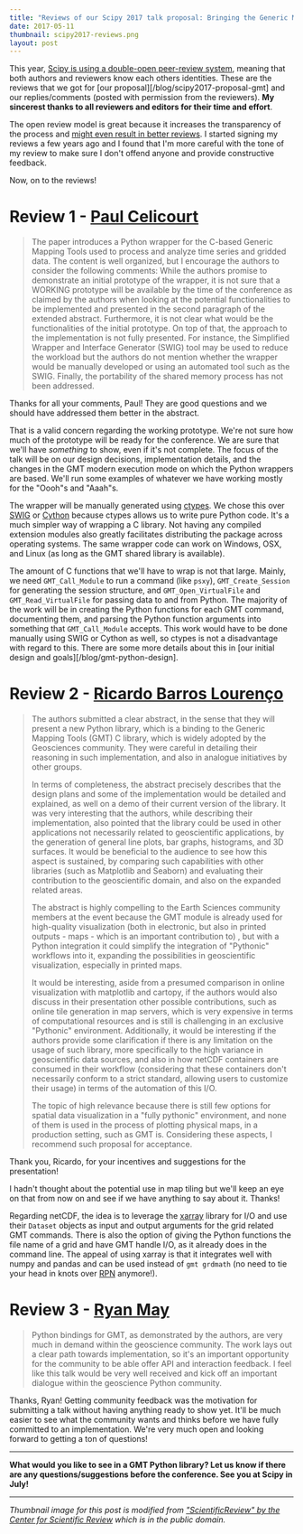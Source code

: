 ```yaml
---
title: "Reviews of our Scipy 2017 talk proposal: Bringing the Generic Mapping Tools to Python"
date: 2017-05-11
thumbnail: scipy2017-reviews.png
layout: post
---
```


This year, [Scipy is using a double-open peer-review
system](https://scipy2017.scipy.org/ehome/220975/532468/), meaning that both
authors and reviewers know each others identities.
These are the reviews that we got for
[our proposal][/blog/scipy2017-proposal-gmt]
and our replies/comments
(posted with permission from the reviewers).
**My sincerest thanks to all reviewers and editors for their time and effort**.

The open review model is great because it increases the transparency of the
process and
[might even result in better reviews](https://doi.org/10.1136/bmjopen-2015-008707).
I started signing my reviews a few years ago and I found that I'm more careful
with the tone of my review to make sure I don't offend anyone and provide
constructive feedback.

Now, on to the reviews!


# Review 1 - [Paul Celicourt](http://hydrounits.com/)

> The paper introduces a Python wrapper for the C-based Generic Mapping Tools
> used to process and analyze time series and gridded data. The content is well
> organized, but I encourage the authors to consider the following comments:
> While the authors promise to demonstrate an initial prototype of the wrapper,
> it is not sure that a WORKING prototype will be available by the time of the
> conference as claimed by the authors when looking at the potential
> functionalities to be implemented and presented in the second paragraph of
> the extended abstract. Furthermore, it is not clear what would be the
> functionalities of the initial prototype. On top of that, the approach to the
> implementation is not fully presented. For instance, the Simplified Wrapper
> and Interface Generator (SWIG) tool may be used to reduce the workload but
> the authors do not mention whether the wrapper would be manually developed or
> using an automated tool such as the SWIG. Finally, the portability of the
> shared memory process has not been addressed.

Thanks for all your comments, Paul! They are good questions and we should have
addressed them better in the abstract.

That is a valid concern regarding the working prototype.  We're not sure how
much of the prototype will be ready for the conference. We are sure that we'll
have *something* to show, even if it's not complete. The focus of the talk will
be on our design decisions, implementation details, and the changes in the GMT
modern execution mode on which the Python wrappers are based. We'll run some
examples of whatever we have working mostly for the "Oooh"s and "Aaah"s.

The wrapper will be manually generated using
[ctypes](http://docs.python.org/library/ctypes.html).
We chose this over [SWIG](http://www.swig.org/) or [Cython](http://cython.org/)
because ctypes allows us to write pure Python code.
It's a much simpler way of wrapping a C library.
Not having any compiled extension modules also greatly facilitates distributing
the package across operating systems.
The same wrapper code can work on Windows, OSX, and Linux (as long as the GMT
shared library is available).

The amount of C functions that we'll have to wrap is not that large.
Mainly, we need `GMT_Call_Module` to run a command (like `psxy`),
`GMT_Create_Session` for generating the session structure,
and `GMT_Open_VirtualFile` and `GMT_Read_VirtualFile` for passing data to and
from Python.
The majority of the work will be in creating the Python functions for each GMT
command, documenting them, and parsing the Python function arguments into
something that `GMT_Call_Module` accepts.
This work would have to be done manually using SWIG or Cython as well, so
ctypes is not a disadvantage with regard to this.
There are some more details about this in
[our initial design and goals][/blog/gmt-python-design].



# Review 2 - [Ricardo Barros Lourenço](https://github.com/ricardobarroslourenco)

> The authors submitted a clear abstract, in the sense that they will present a
> new Python library, which is a binding to the Generic Mapping Tools (GMT) C
> library, which is widely adopted by the Geosciences community. They were
> careful in detailing their reasoning in such implementation, and also in
> analogue initiatives by other groups.
>
> In terms of completeness, the abstract precisely describes that the design
> plans and some of the implementation would be detailed and explained, as well
> on a demo of their current version of the library. It was very interesting
> that the authors, while describing their implementation, also pointed that
> the library could be used in other applications not necessarily related to
> geoscientific applications, by the generation of general line plots, bar
> graphs, histograms, and 3D surfaces. It would be beneficial to the audience
> to see how this aspect is sustained, by comparing such capabilities with
> other libraries (such as Matplotlib and Seaborn) and evaluating their
> contribution to the geoscientific domain, and also on the expanded related
> areas.
>
> The abstract is highly compelling to the Earth Sciences community members at
> the event because the GMT module is already used for high-quality
> visualization (both in electronic, but also in printed outputs - maps - which
> is an important contribution to) , but with a Python integration it could
> simplify the integration of "Pythonic" workflows into it, expanding the
> possibilities in geoscientific visualization, especially in printed maps.
>
> It would be interesting, aside from a presumed comparison in online
> visualization with matplotlib and cartopy, if the authors would also discuss
> in their presentation other possible contributions, such as online tile
> generation in map servers, which is very expensive in terms of computational
> resources and is still is challenging in an exclusive "Pythonic" environment.
> Additionally, it would be interesting if the authors provide some
> clarification if there is any limitation on the usage of such library, more
> specifically to the high variance in geoscientific data sources, and also in
> how netCDF containers are consumed in their workflow (considering that these
> containers don't necessarily conform to a strict standard, allowing users to
> customize their usage) in terms of the automation of this I/O.
>
> The topic of high relevance because there is still few options for spatial
> data visualization in a "fully pythonic" environment, and none of them is
> used in the process of plotting physical maps, in a production setting, such
> as GMT is.  Considering these aspects, I recommend such proposal for
> acceptance.

Thank you, Ricardo, for your incentives and suggestions for the presentation!

I hadn't thought about the potential use in map tiling but we'll keep an eye on
that from now on and see if we have anything to say about it. Thanks!

Regarding netCDF, the idea is to leverage the
[xarray](http://xarray.pydata.org) library for I/O and use their `Dataset`
objects as input and output arguments for the grid related GMT commands.
There is also the option of giving the Python functions the file name of a grid
and have GMT handle I/O, as it already does in the command line.
The appeal of using xarray is that it integrates well with numpy and pandas and
can be used instead of `gmt grdmath` (no need to tie your head in knots over
[RPN](https://en.wikipedia.org/wiki/Reverse_Polish_notation) anymore!).


# Review 3 - [Ryan May](https://github.com/dopplershift)

> Python bindings for GMT, as demonstrated by the authors, are very much in
> demand within the geoscience community. The work lays out a clear path
> towards implementation, so it's an important opportunity for the community to
> be able offer API and interaction feedback. I feel like this talk would be
> very well received and kick off an important dialogue within the geoscience
> Python community.

Thanks, Ryan! Getting community feedback was the motivation for submitting a
talk without having anything ready to show yet.
It'll be much easier to see what the community wants and thinks before we have
fully committed to an implementation.
We're very much open and looking forward to getting a ton of questions!

---

**What would you like to see in a GMT Python library?
Let us know if there are any questions/suggestions before the conference.
See you at Scipy in July!**


---

*Thumbnail image for this post is modified from
["ScientificReview" by the Center for Scientific
Review](https://commons.wikimedia.org/wiki/File:ScientificReview.jpg)
which is in the public domain.*
